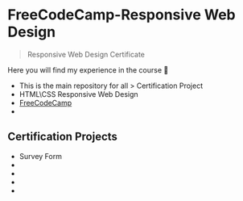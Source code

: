 # FreeCodeCamp-Responsive Web Design

> Responsive Web Design Certificate

Here you will find my experience in the course 👋

- This is the main repository for all > Certification Project
- HTML\CSS Responsive Web Design
- [FreeCodeCamp](https://www.freecodecamp.org/learn/2022/responsive-web-design/)
- 

## **Certification Projects**

- Survey Form
-
-
-
-

